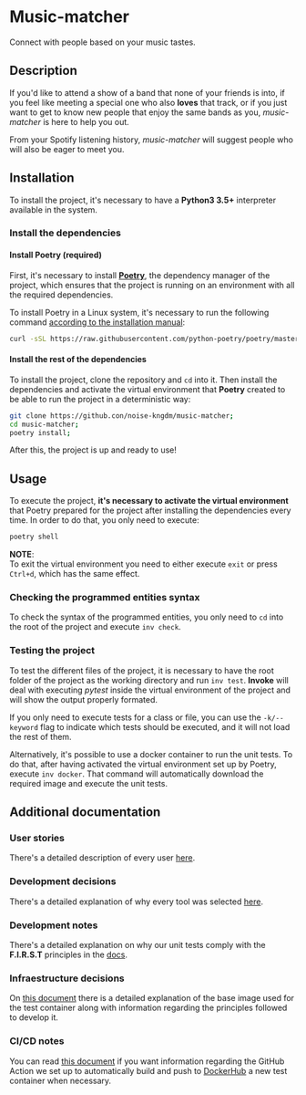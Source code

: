 # Music-matcher
Connect with people based on your music tastes.

## Description
If you'd like to attend a show of a band that none of your friends is into, if you feel like meeting a special one who also **loves** that track, or if you just want to get to know new people that enjoy the same bands as you, *music-matcher* is here to help you out.

From your Spotify listening history, *music-matcher* will suggest people who will also be eager to meet you.

## Installation
To install the project, it's necessary to have a **Python3 3.5+** interpreter available in the system.  

### Install the dependencies
#### Install Poetry (required)
First, it's necessary to install [**Poetry**](https://python-poetry.org/), the dependency manager of the project, which ensures that the project is running on an environment with all the required dependencies.  

To install Poetry in a Linux system, it's necessary to run the following command [according to the installation manual](https://python-poetry.org/docs/master/#installation):
```zsh
curl -sSL https://raw.githubusercontent.com/python-poetry/poetry/master/install-poetry.py | python3 - && \
```  

#### Install the rest of the dependencies
To install the project, clone the repository and `cd` into it. Then install the dependencies and activate the virtual environment that **Poetry** created to be able to run the project in a deterministic way:

```zsh
git clone https://github.con/noise-kngdm/music-matcher;
cd music-matcher;
poetry install;
```  

After this, the project is up and ready to use!

## Usage
To execute the project, **it's necessary to activate the virtual environment** that Poetry prepared for the project after installing the dependencies every time. In order to do that, you only need to execute:
```zsh
poetry shell
```  

**NOTE**:  
To exit the virtual environment you need to either execute `exit` or press `Ctrl+d`, which has the same effect.  

### Checking the programmed entities syntax
To check the syntax of the programmed entities, you only need to `cd` into the root of the project and execute `inv check`.

### Testing the project
To test the different files of the project, it is necessary to have the root folder of the project as the working directory and run `inv test`. **Invoke** will deal with executing *pytest* inside the virtual environment of the project and will show the output properly formated.  

If you only need to execute tests for a class or file, you can use the `-k/--keyword` flag to indicate which tests should be executed, and it will not load the rest of them.

Alternatively, it's possible to use a docker container to run the unit tests. To do that, after having activated the virtual environment set up by Poetry, execute `inv docker`. That command will automatically download the required image and execute the unit tests.
  
## Additional documentation
### User stories
There's a detailed description of every user [here](docs/users.md).  

### Development decisions
There's a detailed explanation of why every tool was selected [here](docs/development_decisions.md).

### Development notes
There's a detailed explanation on why our unit tests comply with the **F.I.R.S.T** principles in the [docs](docs/development_notes.md).

### Infraestructure decisions
On [this document](docs/infrastructure_decisions.md) there is a detailed explanation of the base image used for the test container along with information regarding the principles followed to develop it.

### CI/CD notes
You can read [this document](docs/cicd_notes.md) if you want information regarding the GitHub Action we set up to automatically build and push to [DockerHub](https://hub.docker.com/repository/docker/gonzz/music_matcher) a new test container when necessary.
